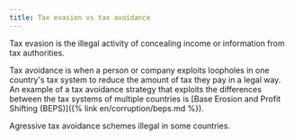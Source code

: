```yaml
---
title: Tax evasion vs tax avoidance
---
```


Tax evasion is the illegal activity of concealing income or information from tax authorities.

Tax avoidance is when a person or company exploits loopholes in one country's tax system to reduce the amount of tax they pay in a legal way. An example of a tax avoidance strategy that exploits the differences between the tax systems of multiple countries is [Base Erosion and Profit Shifting (BEPS)]({% link en/corruption/beps.md %}).

Agressive tax avoidance schemes illegal in some countries.
